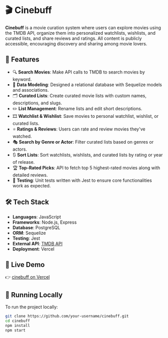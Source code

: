 # 🎬 Cinebuff

**Cinebuff** is a movie curation system where users can explore movies using the TMDB API, organize them into personalized watchlists, wishlists, and curated lists, and share reviews and ratings. All content is publicly accessible, encouraging discovery and sharing among movie lovers.

## 🌟 Features

- 🔍 **Search Movies**: Make API calls to TMDB to search movies by keyword.
- 🧩 **Data Modeling**: Designed a relational database with Sequelize models and associations.
- 🗂️ **Curated Lists**: Create curated movie lists with custom names, descriptions, and slugs.
- ✏️ **List Management**: Rename lists and edit short descriptions.
- 🎞️ **Watchlist & Wishlist**: Save movies to personal watchlist, wishlist, or curated lists.
- ⭐ **Ratings & Reviews**: Users can rate and review movies they've watched.
- 🎭 **Search by Genre or Actor**: Filter curated lists based on genres or actors.
- 🔃 **Sort Lists**: Sort watchlists, wishlists, and curated lists by rating or year of release.
- 🏆 **Top-Rated Picks**: API to fetch top 5 highest-rated movies along with detailed reviews.
- 🧪 **Testing**: Unit tests written with Jest to ensure core functionalities work as expected.

## 🛠️ Tech Stack

- **Languages**: JavaScript  
- **Frameworks**: Node.js, Express  
- **Database**: PostgreSQL  
- **ORM**: Sequelize  
- **Testing**: Jest  
- **External API**: [TMDB API](https://www.themoviedb.org/documentation/api)  
- **Deployment**: Vercel  

## 🚀 Live Demo

👉 [cinebuff on Vercel](https://cinebuff-seven.vercel.app/)

## 🧪 Running Locally

To run the project locally:

```bash
git clone https://github.com/your-username/cinebuff.git
cd cinebuff
npm install
npm start
